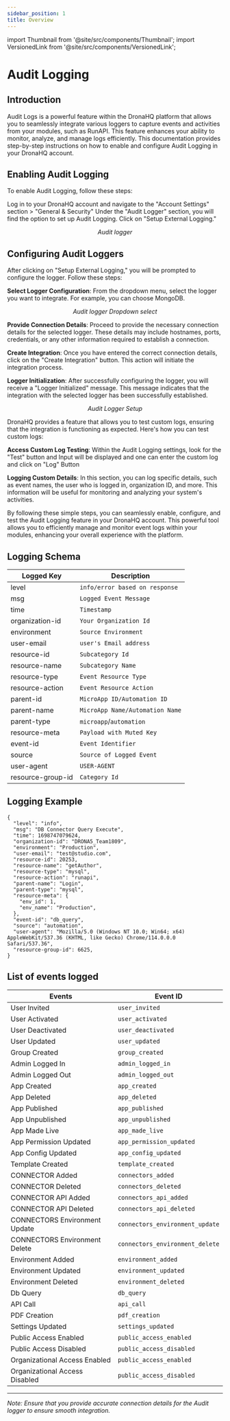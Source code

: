 ```yaml
---
sidebar_position: 1
title: Overview
---
```


import Thumbnail from '@site/src/components/Thumbnail';
import VersionedLink from '@site/src/components/VersionedLink';

# Audit Logging

## Introduction

Audit Logs is a powerful feature within the DronaHQ platform that allows you to seamlessly integrate various loggers to capture events and activities from your modules, such as RunAPI. This feature enhances your ability to monitor, analyze, and manage logs efficiently. This documentation provides step-by-step instructions on how to enable and configure Audit Logging in your DronaHQ account.


## Enabling Audit Logging

To enable Audit Logging, follow these steps:

Log in to your DronaHQ account and navigate to the "Account Settings" section > "General & Security" 
Under the "Audit Logger" section, you will find the option to set up Audit Logging. Click on "Setup External Logging."

<figure>
  <Thumbnail src="/img/audit-logger/audit-logging.png" alt="External logger" width='100%'/>
  <figcaption align = "center"><i>Audit logger</i></figcaption>
</figure>

## Configuring Audit Loggers

After clicking on "Setup External Logging," you will be prompted to configure the logger. Follow these steps:

**Select Logger Configuration**: From the dropdown menu, select the logger you want to integrate. For example, you can choose MongoDB.

<figure>
  <Thumbnail src="/img/audit-logger/dropdown-logger.png" alt="Audit logger Dropdown select" width='100%'/>
  <figcaption align = "center"><i>Audit logger Dropdown select</i></figcaption>
</figure>

**Provide Connection Details**: Proceed to provide the necessary connection details for the selected logger. These details may include hostnames, ports, credentials, or any other information required to establish a connection.

**Create Integration**: Once you have entered the correct connection details, click on the "Create Integration" button. This action will initiate the integration process.

**Logger Initialization**: After successfully configuring the logger, you will receive a "Logger Initialized" message. This message indicates that the integration with the selected logger has been successfully established.

<figure>
  <Thumbnail src="/img/audit-logger/audit-logger-setup.png" alt="Logs setup Complete" width='100%'/>
  <figcaption align = "center"><i>Audit Logger Setup</i></figcaption>
</figure>

DronaHQ provides a feature that allows you to test custom logs, ensuring that the integration is functioning as expected. Here's how you can test custom logs:

**Access Custom Log Testing**: Within the Audit Logging settings, look for the "Test" button and Input will be displayed and one can enter the custom log and click on "Log" Button

**Logging Custom Details**: In this section, you can log specific details, such as event names, the user who is logged in, organization ID, and more. This information will be useful for monitoring and analyzing your system's activities.

By following these simple steps, you can seamlessly enable, configure, and test the Audit Logging feature in your DronaHQ account. This powerful tool allows you to efficiently manage and monitor event logs within your modules, enhancing your overall experience with the platform.

## Logging Schema

| Logged Key | Description |
|------|------|
| level | ``info/error based on response`` |
| msg | ``Logged Event Message`` |
| time | ``Timestamp`` |
| organization-id | ``Your Organization Id`` |
| environment | ``Source Environment`` |
| user-email | ``user's Email address`` |
| resource-id | ``Subcategory Id`` |
| resource-name | ``Subcategory Name`` |
| resource-type | ``Event Resource Type`` |
| resource-action | ``Event Resource Action`` |
| parent-id | ``MicroApp ID/Automation ID `` |
| parent-name | ``MicroApp Name/Automation Name`` |
| parent-type | ``microapp``/``automation`` |
| resource-meta | ``Payload with Muted Key`` |
| event-id | ``Event Identifier`` |
| source | ``Source of Logged Event`` |
| user-agent | ``USER-AGENT`` |
| resource-group-id | ``Category Id`` |

## Logging Example
```
{
  "level": "info",
  "msg": "DB Connector Query Execute",
  "time": 1698747079624,
  "organization-id": "DRONA5_Team1809",
  "environment": "Production",
  "user-email": "test@studio.com",
  "resource-id": 20253,
  "resource-name": "getAuthor",
  "resource-type": "mysql",
  "resource-action": "runapi",
  "parent-name": "Login",
  "parent-type": "mysql",
  "resource-meta": {
    "env_id": 1,
    "env_name": "Production",
  },
  "event-id": "db_query",
  "source": "automation",
  "user-agent": "Mozilla/5.0 (Windows NT 10.0; Win64; x64) AppleWebKit/537.36 (KHTML, like Gecko) Chrome/114.0.0.0 Safari/537.36",
  "resource-group-id": 6625,
}

```
## List of events logged 
| Events | Event ID |
|------|------|
| User Invited | ``user_invited`` |
| User Activated | ``user_activated`` |
| User Deactivated | ``user_deactivated`` |
| User Updated | ``user_updated`` |
| Group Created | ``group_created`` |
| Admin Logged In | ``admin_logged_in`` |
| Admin Logged Out | ``admin_logged_out`` |
| App Created | ``app_created`` |
| App Deleted | ``app_deleted`` |
| App Published | ``app_published`` |
| App Unpublished | ``app_unpublished`` |
| App Made Live | ``app_made_live`` |
| App Permission Updated | ``app_permission_updated``  |
| App Config Updated | ``app_config_updated`` |
| Template Created | ``template_created`` |
| CONNECTOR Added | ``connectors_added`` |
| CONNECTOR Deleted | ``connectors_deleted`` |
| CONNECTOR API Added | ``connectors_api_added`` |
| CONNECTOR API Deleted | ``connectors_api_deleted`` |
| CONNECTORS Environment Update | ``connectors_environment_update`` |
| CONNECTORS Environment Delete | ``connectors_environment_delete`` |
| Environment Added | ``environment_added`` |
| Environment Updated | ``environment_updated`` |
| Environment Deleted | ``environment_deleted`` |
| Db Query | ``db_query`` |
| API Call | ``api_call`` |
| PDF Creation | ``pdf_creation`` |
| Settings Updated | ``settings_updated`` |
| Public Access Enabled | ``public_access_enabled`` |
| Public Access Disabled | ``public_access_disabled`` |
| Organizational Access Enabled | ``public_access_enabled`` |
| Organizational Access Disabled | ``public_access_disabled`` |

---

*Note: Ensure that you provide accurate connection details for the Audit logger to ensure smooth integration.*